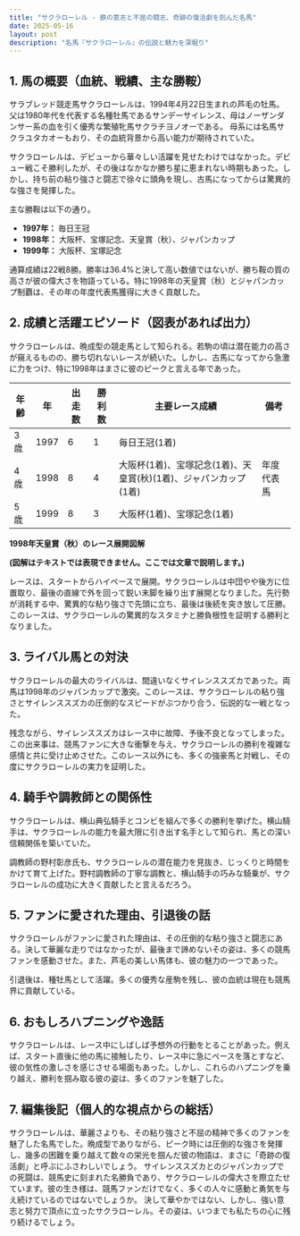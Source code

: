 ```yaml
---
title: "サクラローレル - 鉄の意志と不屈の闘志、奇跡の復活劇を刻んだ名馬"
date: 2025-05-16
layout: post
description: "名馬『サクラローレル』の伝説と魅力を深堀り"
---
```


## 1. 馬の概要（血統、戦績、主な勝鞍）

サラブレッド競走馬サクラローレルは、1994年4月22日生まれの芦毛の牡馬。父は1980年代を代表する名種牡馬であるサンデーサイレンス、母はノーザンダンサー系の血を引く優秀な繁殖牝馬サクラチヨノオーである。  母系には名馬サクラユタカオーもおり、その血統背景から高い能力が期待されていた。

サクラローレルは、デビューから華々しい活躍を見せたわけではなかった。デビュー戦こそ勝利したが、その後はなかなか勝ち星に恵まれない時期もあった。しかし、持ち前の粘り強さと闘志で徐々に頭角を現し、古馬になってからは驚異的な強さを発揮した。

主な勝鞍は以下の通り。

* **1997年：** 毎日王冠
* **1998年：** 大阪杯、宝塚記念、天皇賞（秋）、ジャパンカップ
* **1999年：** 大阪杯、宝塚記念


通算成績は22戦8勝。勝率は36.4%と決して高い数値ではないが、勝ち鞍の質の高さが彼の偉大さを物語っている。特に1998年の天皇賞（秋）とジャパンカップ制覇は、その年の年度代表馬獲得に大きく貢献した。


## 2. 成績と活躍エピソード（図表があれば出力）

サクラローレルは、晩成型の競走馬として知られる。若駒の頃は潜在能力の高さが窺えるものの、勝ち切れないレースが続いた。しかし、古馬になってから急激に力をつけ、特に1998年はまさに彼のピークと言える年であった。

| 年齢 | 年 | 出走数 | 勝利数 | 主要レース成績 | 備考 |
|---|---|---|---|---|---|
| 3歳 | 1997 | 6 | 1 | 毎日王冠(1着) |  |
| 4歳 | 1998 | 8 | 4 | 大阪杯(1着)、宝塚記念(1着)、天皇賞(秋)(1着)、ジャパンカップ(1着) | 年度代表馬 |
| 5歳 | 1999 | 8 | 3 | 大阪杯(1着)、宝塚記念(1着) |  |


**1998年天皇賞（秋）のレース展開図解**

**(図解はテキストでは表現できません。ここでは文章で説明します。)**

レースは、スタートからハイペースで展開。サクラローレルは中団やや後方に位置取り、最後の直線で外を回って鋭い末脚を繰り出す展開となりました。先行勢が消耗する中、驚異的な粘り強さで先頭に立ち、最後は後続を突き放して圧勝。このレースは、サクラローレルの驚異的なスタミナと勝負根性を証明する勝利となりました。


## 3. ライバル馬との対決

サクラローレルの最大のライバルは、間違いなくサイレンススズカであった。両馬は1998年のジャパンカップで激突。このレースは、サクラローレルの粘り強さとサイレンススズカの圧倒的なスピードがぶつかり合う、伝説的な一戦となった。

残念ながら、サイレンススズカはレース中に故障、予後不良となってしまった。この出来事は、競馬ファンに大きな衝撃を与え、サクラローレルの勝利を複雑な感情と共に受け止めさせた。このレース以外にも、多くの強豪馬と対戦し、その度にサクラローレルの実力を証明した。


## 4. 騎手や調教師との関係性

サクラローレルは、横山典弘騎手とコンビを組んで多くの勝利を挙げた。横山騎手は、サクラローレルの能力を最大限に引き出す名手として知られ、馬との深い信頼関係を築いていた。

調教師の野村彰彦氏も、サクラローレルの潜在能力を見抜き、じっくりと時間をかけて育て上げた。野村調教師の丁寧な調教と、横山騎手の巧みな騎乗が、サクラローレルの成功に大きく貢献したと言えるだろう。


## 5. ファンに愛された理由、引退後の話

サクラローレルがファンに愛された理由は、その圧倒的な粘り強さと闘志にある。決して華麗な走りではなかったが、最後まで諦めないその姿は、多くの競馬ファンを感動させた。また、芦毛の美しい馬体も、彼の魅力の一つであった。

引退後は、種牡馬として活躍。多くの優秀な産駒を残し、彼の血統は現在も競馬界に貢献している。


## 6. おもしろハプニングや逸話

サクラローレルは、レース中にしばしば予想外の行動をとることがあった。例えば、スタート直後に他の馬に接触したり、レース中に急にペースを落とすなど、彼の気性の激しさを感じさせる場面もあった。しかし、これらのハプニングを乗り越え、勝利を掴み取る彼の姿は、多くのファンを魅了した。


## 7. 編集後記（個人的な視点からの総括）

サクラローレルは、華麗さよりも、その粘り強さと不屈の精神で多くのファンを魅了した名馬でした。晩成型でありながら、ピーク時には圧倒的な強さを発揮し、幾多の困難を乗り越えて数々の栄光を掴んだ彼の物語は、まさに「奇跡の復活劇」と呼ぶにふさわしいでしょう。  サイレンススズカとのジャパンカップでの死闘は、競馬史に刻まれた名勝負であり、サクラローレルの偉大さを際立たせています。彼の生き様は、競馬ファンだけでなく、多くの人々に感動と勇気を与え続けているのではないでしょうか。  決して華やかではない、しかし、強い意志と努力で頂点に立ったサクラローレル。その姿は、いつまでも私たちの心に残り続けるでしょう。
